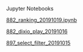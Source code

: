 Jupyter Notebooks

[882_ranking_20191019.ipynb](https://nbviewer.jupyter.org/github/leeborio/paginas/blob/master/882_ranking_20191019.ipynb)

[882_dixio_play_20191016](https://nbviewer.jupyter.org/github/leeborio/paginas/blob/master/cognitiveclass/882_dixio_play_20191016.ipynb)

[897_select_filter_20191015](https://nbviewer.jupyter.org/github/leeborio/paginas/blob/master/cognitiveclass/897_select_filter_20191015.ipynb)
